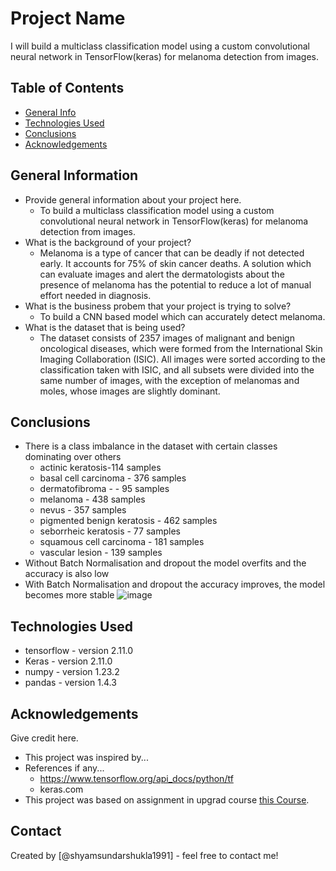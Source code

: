 # Project Name
<!-- > Outline a brief description of your project.-->
I will build a multiclass classification model using a custom convolutional neural network in TensorFlow(keras) for melanoma detection from images. 



## Table of Contents
* [General Info](#general-information)
* [Technologies Used](#technologies-used)
* [Conclusions](#conclusions)
* [Acknowledgements](#acknowledgements)

<!-- You can include any other section that is pertinent to your problem -->

## General Information
- Provide general information about your project here.
  - To build a multiclass classification model using a custom convolutional neural network in TensorFlow(keras) for melanoma detection from images. 
- What is the background of your project?
  - Melanoma is a type of cancer that can be deadly if not detected early. It accounts for 75% of skin cancer deaths. A solution which can evaluate images and alert the dermatologists about the presence of melanoma has the potential to reduce a lot of manual effort needed in diagnosis.
- What is the business probem that your project is trying to solve?
  - To build a CNN based model which can accurately detect melanoma. 
- What is the dataset that is being used?
  - The dataset consists of 2357 images of malignant and benign oncological diseases, which were formed from the International Skin Imaging Collaboration (ISIC). All images were sorted according to the classification taken with ISIC, and all subsets were divided into the same number of images, with the exception of melanomas and moles, whose images are slightly dominant.

<!-- You don't have to answer all the questions - just the ones relevant to your project. -->

## Conclusions
- There is a class imbalance in the dataset with certain classes dominating over others
  - actinic keratosis-114 samples
  - basal cell carcinoma - 376 samples
  - dermatofibroma -  - 95 samples
  - melanoma - 438 samples 
  - nevus - 357 samples 
  - pigmented benign keratosis - 462 samples 
  - seborrheic keratosis - 77 samples 
  - squamous cell carcinoma - 181 samples 
  - vascular lesion - 139 samples
- Without Batch Normalisation and dropout the model overfits and the accuracy is also low
- With Batch Normalisation and dropout the accuracy improves, the model becomes more stable
![image](https://user-images.githubusercontent.com/111374919/220699820-46e47c3f-3de3-44b9-b4ef-8c25b0c3baf6.png)


<!-- You don't have to answer all the questions - just the ones relevant to your project. -->


## Technologies Used
- tensorflow - version 2.11.0
- Keras - version 2.11.0
- numpy - version 1.23.2
- pandas - version 1.4.3

<!-- As the libraries versions keep on changing, it is recommended to mention the version of library used in this project -->

## Acknowledgements
Give credit here.
- This project was inspired by...
- References if any...
  - https://www.tensorflow.org/api_docs/python/tf
  - keras.com
- This project was based on assignment in upgrad course [this Course](https://www.upgrad.com).


## Contact
Created by [@shyamsundarshukla1991] - feel free to contact me!


<!-- Optional -->
<!-- ## License -->
<!-- This project is open source and available under the [... License](). -->

<!-- You don't have to include all sections - just the one's relevant to your project -->
